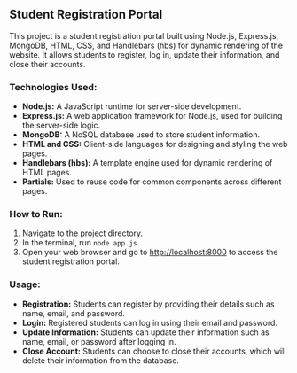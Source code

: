 ## Student Registration Portal

This project is a student registration portal built using Node.js, Express.js, MongoDB, HTML, CSS, and Handlebars (hbs) for dynamic rendering of the website. It allows students to register, log in, update their information, and close their accounts.

### Technologies Used:

- **Node.js:** A JavaScript runtime for server-side development.
- **Express.js:** A web application framework for Node.js, used for building the server-side logic.
- **MongoDB:** A NoSQL database used to store student information.
- **HTML and CSS:** Client-side languages for designing and styling the web pages.
- **Handlebars (hbs):** A template engine used for dynamic rendering of HTML pages.
- **Partials:** Used to reuse code for common components across different pages.

### How to Run:

1. Navigate to the project directory.
2. In the terminal, run `node app.js`.
3. Open your web browser and go to [http://localhost:8000](http://localhost:8000) to access the student registration portal.

### Usage:

- **Registration:** Students can register by providing their details such as name, email, and password.
- **Login:** Registered students can log in using their email and password.
- **Update Information:** Students can update their information such as name, email, or password after logging in.
- **Close Account:** Students can choose to close their accounts, which will delete their information from the database.
